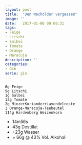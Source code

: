 ```yaml
---
layout: post
title:  "Den Wacholder vergessen"
image: ''
date:   2017-01-06 00:06:31
tags:
- Feige
- Litschi
- Salbei
- Tomate
- Orange
- Maracuja
description: ''
categories:
- Gin
serie: gin
---
```



```
6g Feige
5g Litschi
1g Salbei
13g Tomate
2g Minze+Koriander+Lavendelreste
1 Orange-Maracuja-Teebeutel
114g Hardenberg Weizenkorn
```
* 14m56s
* 43g Destillat
* +23g Wasser
* = 66g @ 43% Vol. Alkohol
